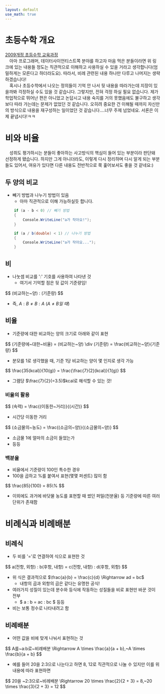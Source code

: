 ```yaml
---
layout: default
use_math: true
---
```


# 초등수학 개요
[2009개정 초등수학 교육과정](http://trsketch.dothome.co.kr/page_MlkP66) <br>
&emsp;아마 프로그래머, 데이터사이언티스트쪽 분야를 하고자 마음 먹은 분들이라면 위 링크에 있는 내용들 정도는 직관적으로 이해하고 사용하실 수 있을 거라고 생각합니다(엄밀하게는 모른다고 하더라도요). 따라서, 비례 관련된 내용 하나만 다루고 나머지는 생략하겠습니다! <br>
&emsp;혹시나 초등수학에서 나오는 정의들이 기억 안 나서 뒷 내용을 따라가는데 지장이 있을까봐 걱정하실 수도 있을 것 같습니다. 그렇지만, 전혀 걱정 하실 필요 없습니다. 제가 학업적으로 뛰어난 편은 아니었고 논답시고 내용 숙지를 거의 못했음에도 불구하고 생각보다 따라 가는데는 문제가 없었던 것 같습니다. 오히려 중요한 건 이해될 때까지 자신만의 방식으로 내용을 재구성하는 일이었던 것 같습니다....너무 주제 넘었네요. 서론은 이제 끝냅시다!ㅋㅋ

# 비와 비율
&emsp;성취도 평가하시는 분들이 좋아하는 사고방식의 핵심이 들어 있는 부분이라 판단돼 선정하게 됐습니다. 하지만 그게 아니더라도, 이렇게 다시 정리하며 다시 알게 되는 부분들도 있어서, 여유가 있다면 다른 내용도 전반적으로 쭉 훑어보셔도 좋을 것 같네요:)

## 두 양의 비교
- 빼기 방법과 나누기 방법이 있음
  - 아마 직관적으로 이해 가능하실듯 합니다.

~~~C#
    if (a - b < 0) // 빼기 방법
    {
        Console.WriteLine("a가 작아요!");
    }

    if (a / b(double) < 1) // 나누기 방법
    {
        Console.WriteLine("a가 작아요...");
    }
~~~

## 비
- 나눗셈 비교를 ':' 기호를 사용하여 나타낸 것
  - 여기서 기억할 점은 뒷 값이 기준량임!

<div>
$$ 
    (비교하는~양) : (기준량)
$$
</div>

- 즉, $A:B \neq B:A~(A \neq B일~때)$

## 비율
- 기준량에 대한 비교하는 양의 크기로 아래와 같이 표현

<div>
$$ 
    (기준량에~대한~비율)
    = (비교하는~양) \div (기준량)
    = \frac{비교하는~양}{기준량}
$$
</div>

- 분모를 1로 생각했을 때, 기준 1당 비교하는 양이 몇 인지로 생각 가능

<div>
$$
    \frac{35(kcal)}{10(g)} = \frac{\frac{7}{2}(kcal)}{1(g)}
$$
</div>

- 그램당 $\frac{7}{2}(=3.5)$kcal로 해석할 수 있는 것!

### 비율의 활용
<div>
$$
    (속력) = \frac{(이동한~거리)}{(시간)}
$$
</div>

- 시간당 이동한 거리

<div>
$$
    (소금물의~농도) = \frac{(소금의~양)}{(소금물의~양)}
$$
</div>

- 소금물 1에 얼마의 소금이 들었는가
- 등등

### 백분율
- 비율에서 기준량이 100인 특수한 경우
- 100을 곱하고 %를 붙여서 표현(몇몇 퍼센트) 많이 함

<div>
$$
    \frac{85}{100} = 85\%
$$
</div>

- 이외에도 과거에 바닷물 농도를 표현할 때 썼던 퍼밀(천분율) 등 기준량에 따른 여러 단위가 존재함

# 비례식과 비례배분

## 비례식
- 두 비를 '='로 연결하여 식으로 표현한 것

<div>
$$
    a(전항, 외항) : b(후항, 내항) = c(전항, 내항) : d(후항, 외항)
$$
</div>

- 위 식은 결과적으로 $\frac{a}{b} = \frac{c}{d} \Rightarrow ad = bc$
    - 내항의 곱과 외항의 곱은 같다는 유명한 공식!
- 여러가지 성질이 있는데 분수와 등식에 작동하는 성질들을 비로 표현만 바꾼 것이 전부
    - $ a : b = ac : bc $ 등등
- 비는 보통 정수로 나타내려고 함

## 비례배분
- 어떤 값을 비에 맞게 나눠서 표현하는 것
<div>
$$
    A를~a:b로~비례배분
    \Rightarrow
    A \times \frac{a}{a + b},~A \times \frac{b}{a + b}
$$
</div>

- 예를 들어 20을 2:3으로 나눈다고 하면 8, 12로 직관적으로 나눌 수 있지만 이를 위 내용에 따라 표현하면

<div>
$$
    20을 ~2:3으로~비례배분
    \Rightarrow
    20 \times \frac{2}{2 + 3} = 8,~20 \times \frac{3}{2 + 3} = 12
$$
</div>